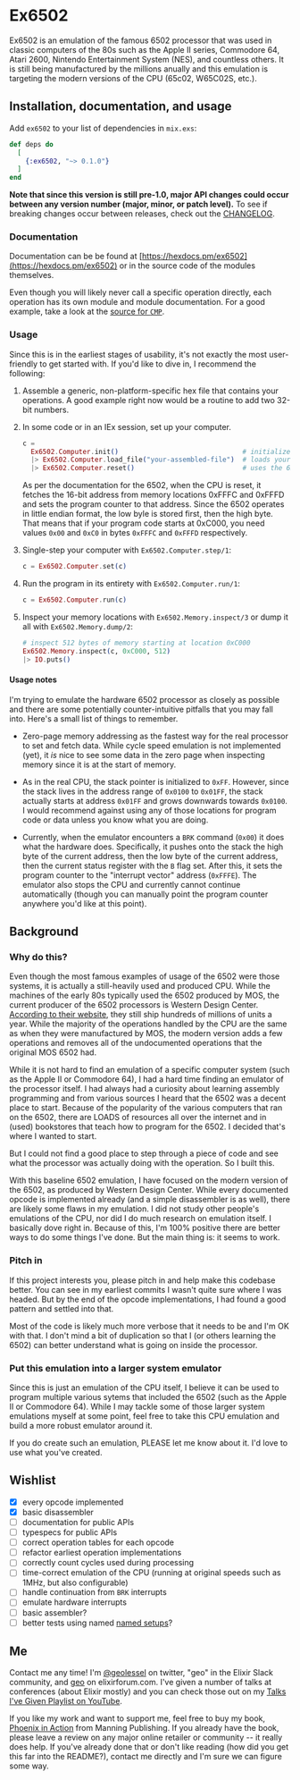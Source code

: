 # Ex6502

Ex6502 is an emulation of the famous 6502 processor that was used in classic
computers of the 80s such as the Apple II series, Commodore 64, Atari 2600,
Nintendo Entertainment System (NES), and countless others. It is still being
manufactured by the millions anually and this emulation is targeting the modern
versions of the CPU (65c02, W65C02S, etc.).

## Installation, documentation, and usage

Add `ex6502` to your list of dependencies in `mix.exs`:

```elixir
def deps do
  [
    {:ex6502, "~> 0.1.0"}
  ]
end
```

**Note that since this version is still pre-1.0, major API changes could occur
between any version number (major, minor, or patch level).** To see if breaking
changes occur between releases, check out the [CHANGELOG](CHANGELOG.md).

### Documentation

Documentation can be be found at
[https://hexdocs.pm/ex6502](https://hexdocs.pm/ex6502) or in the source code of
the modules themselves.

Even though you will likely never call a specific operation directly, each
operation has its own module and module documentation. For a good example, take
a look at the [source for
`CMP`](https://github.com/geolessel/ex6502/blob/main/lib/ex6502/cpu/executor/cmp.ex).

### Usage

Since this is in the earliest stages of usability, it's not exactly the most
user-friendly to get started with. If you'd like to dive in, I recommend the
following:

1. Assemble a generic, non-platform-specific hex file that contains your
   operations. A good example right now would be a routine to add two 32-bit
   numbers.

2. In some code or in an IEx session, set up your computer.

   ```elixir
   c =
     Ex6502.Computer.init()                               # initializes a Computer
     |> Ex6502.Computer.load_file("your-assembled-file")  # loads your program code into memory
     |> Ex6502.Computer.reset()                           # uses the 6502's reset vector to load the program counter
   ```

   As per the documentation for the 6502, when the CPU is reset, it fetches the
   16-bit address from memory locations 0xFFFC and 0xFFFD and sets the program
   counter to that address. Since the 6502 operates in little endian format, the
   low byle is stored first, then the high byte. That means that if your program
   code starts at 0xC000, you need values `0x00` and `0xC0` in bytes `0xFFFC`
   and `0xFFFD` respectively.

3. Single-step your computer with `Ex6502.Computer.step/1`:

   ```elixir
   c = Ex6502.Computer.set(c)
   ```

4. Run the program in its entirety with `Ex6502.Computer.run/1`:

   ```elixir
   c = Ex6502.Computer.run(c)
   ```

5. Inspect your memory locations with `Ex6502.Memory.inspect/3` or dump it all
   with `Ex6502.Memory.dump/2`:

   ```elixir
   # inspect 512 bytes of memory starting at location 0xC000
   Ex6502.Memory.inspect(c, 0xC000, 512)
   |> IO.puts()
   ```

#### Usage notes

I'm trying to emulate the hardware 6502 processor as closely as possible and
there are some potentially counter-intuitive pitfalls that you may fall into.
Here's a small list of things to remember.

* Zero-page memory addressing as the fastest way for the real processor to set
  and fetch data. While cycle speed emulation is not implemented (yet), it _is_
  nice to see some data in the zero page when inspecting memory since it is at
  the start of memory.

* As in the real CPU, the stack pointer is initialized to `0xFF`. However, since
  the stack lives in the address range of `0x0100` to `0x01FF`, the stack
  actually starts at address `0x01FF` and grows downwards towards `0x0100`. I
  would recommend against using any of those locations for program code or data
  unless you know what you are doing.

* Currently, when the emulator encounters a `BRK` command (`0x00`) it does what
  the hardware does. Specifically, it pushes onto the stack the high byte of the
  current address, then the low byte of the current address, then the current
  status register with the `B` flag set. After this, it sets the program counter
  to the "interrupt vector" address (`0xFFFE`). The emulator also stops the CPU
  and currently cannot continue automatically (though you can manually point the
  program counter anywhere you'd like at this point).

## Background

### Why do this?

Even though the most famous examples of usage of the 6502 were those systems, it
is actually a still-heavily used and produced CPU. While the machines of the
early 80s typically used the 6502 produced by MOS, the current producer of the
6502 processors is Western Design Center. [According to their
website](https://www.westerndesigncenter.com/), they still ship hundreds of
millions of units a year. While the majority of the operations handled by the
CPU are the same as when they were manufactured by MOS, the modern version adds
a few operations and removes all of the undocumented operations that the
original MOS 6502 had.

While it is not hard to find an emulation of a specific computer system (such as
the Apple II or Commodore 64), I had a hard time finding an emulator of the
processor itself. I had always had a curiosity about learning assembly
programming and from various sources I heard that the 6502 was a decent place to
start. Because of the popularity of the various computers that ran on the 6502,
there are LOADS of resources all over the internet and in (used) bookstores that
teach how to program for the 6502. I decided that's where I wanted to start.

But I could not find a good place to step through a piece of code and see what
the processor was actually doing with the operation. So I built this.

With this baseline 6502 emulation, I have focused on the modern version of the
6502, as produced by Western Design Center. While every documented opcode is
implemented already (and a simple disassembler is as well), there are likely
some flaws in my emulation. I did not study other people's emulations of the
CPU, nor did I do much research on emulation itself. I basically dove right in.
Because of this, I'm 100% positive there are better ways to do some things I've
done. But the main thing is: it seems to work.

### Pitch in

If this project interests you, please pitch in and help make this codebase
better. You can see in my earliest commits I wasn't quite sure where I was
headed. But by the end of the opcode implementations, I had found a good pattern
and settled into that.

Most of the code is likely much more verbose that it needs to be and I'm OK with
that. I don't mind a bit of duplication so that I (or others learning the 6502)
can better understand what is going on inside the processor.

### Put this emulation into a larger system emulator

Since this is just an emulation of the CPU itself, I believe it can be used to
program multiple various sytems that included the 6502 (such as the Apple II or
Commodore 64). While I may tackle some of those larger system emulations myself
at some point, feel free to take this CPU emulation and build a more robust
emulator around it.

If you do create such an emulation, PLEASE let me know about it. I'd love to use
what you've created.

## Wishlist

* [x] every opcode implemented
* [x] basic disassembler
* [ ] documentation for public APIs
* [ ] typespecs for public APIs
* [ ] correct operation tables for each opcode
* [ ] refactor earliest operation implementations
* [ ] correctly count cycles used during processing
* [ ] time-correct emulation of the CPU (running at original speeds such as
      1MHz, but also configurable)
* [ ] handle continuation from `BRK` interrupts
* [ ] emulate hardware interrupts
* [ ] basic assembler?
* [ ] better tests using named [named
      setups](https://mreigen.medium.com/elixir-a-cleaner-way-to-organize-tests-using-exunits-named-setup-8abb43971ca4)?

## Me

Contact me any time! I'm [@geolessel](https://twitter.com/geolessel) on twitter,
"geo" in the Elixir Slack community, and
[geo](https://elixirforum.com/u/geo/summary) on elixirforum.com. I've given a
number of talks at conferences (about Elixir mostly) and you can check those out
on my [Talks I've Given Playlist on YouTube](https://www.youtube.com/playlist?list=PLydu3IE1lef2Po9GJWjL9zl1X4xAPphTM).

If you like my work and want to support me, feel free to buy my book, [Phoenix
in Action](http://phoenixinaction.com) from Manning Publishing. If you already
have the book, please leave a review on any major online retailer or community
-- it really does help. If you've already done that or don't like reading (how
did you get this far into the README?), contact me directly and I'm sure we can
figure some way.
